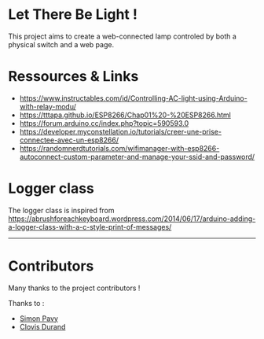 # Let There Be Light !

This project aims to create a web-connected lamp controled by both a physical switch and a web page.

# Ressources & Links

- https://www.instructables.com/id/Controlling-AC-light-using-Arduino-with-relay-modu/
- https://tttapa.github.io/ESP8266/Chap01%20-%20ESP8266.html
- https://forum.arduino.cc/index.php?topic=590593.0
- https://developer.myconstellation.io/tutorials/creer-une-prise-connectee-avec-un-esp8266/
- https://randomnerdtutorials.com/wifimanager-with-esp8266-autoconnect-custom-parameter-and-manage-your-ssid-and-password/

# Logger class
The logger class is inspired from https://abrushforeachkeyboard.wordpress.com/2014/06/17/arduino-adding-a-logger-class-with-a-c-style-print-of-messages/
___

# Contributors

Many thanks to the project contributors ! 

Thanks to :
- [Simon Pavy](https://github.com/simon44530)
- [Clovis Durand](https://github.com/Clovel)
